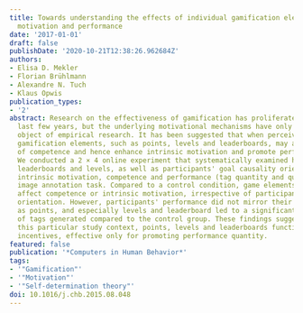 ```yaml
---
title: Towards understanding the effects of individual gamification elements on intrinsic
  motivation and performance
date: '2017-01-01'
draft: false
publishDate: '2020-10-21T12:38:26.962684Z'
authors:
- Elisa D. Mekler
- Florian Brühlmann
- Alexandre N. Tuch
- Klaus Opwis
publication_types:
- '2'
abstract: Research on the effectiveness of gamification has proliferated over the
  last few years, but the underlying motivational mechanisms have only recently become
  object of empirical research. It has been suggested that when perceived as informational,
  gamification elements, such as points, levels and leaderboards, may afford feelings
  of competence and hence enhance intrinsic motivation and promote performance gains.
  We conducted a 2 × 4 online experiment that systematically examined how points,
  leaderboards and levels, as well as participants' goal causality orientation influence
  intrinsic motivation, competence and performance (tag quantity and quality) in an
  image annotation task. Compared to a control condition, game elements did not significantly
  affect competence or intrinsic motivation, irrespective of participants' causality
  orientation. However, participants' performance did not mirror their intrinsic motivation,
  as points, and especially levels and leaderboard led to a significantly higher amount
  of tags generated compared to the control group. These findings suggest that in
  this particular study context, points, levels and leaderboards functioned as extrinsic
  incentives, effective only for promoting performance quantity.
featured: false
publication: '*Computers in Human Behavior*'
tags:
- '"Gamification"'
- '"Motivation"'
- '"Self-determination theory"'
doi: 10.1016/j.chb.2015.08.048
---
```


